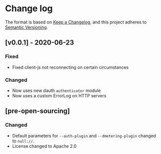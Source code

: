 # Change log

The format is based on [Keep a Changelog](https://keepachangelog.com/en/1.0.0/),
and this project adheres to [Semantic Versioning](https://semver.org/spec/v2.0.0.html).

## [v0.0.1] - 2020-06-23

### Fixed
* Fixed client-js not reconnecting on certain circumstances

### Changed
* Now uses new dauth `authenticator` module
* Now uses a custom ErrorLog on HTTP servers

## [pre-open-sourcing]

### Changed
* Default parameters for `--auth-plugin` and `--dmetering-plugin` changed to `null://`.
* License changed to Apache 2.0

